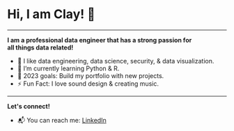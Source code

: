 **<h1>Hi, I am Clay! <span class="wave">👋</span></h1>**

______________

**I am a professional data engineer that has a strong passion for <br>
all things data related!**

- :test_tube: I like data engineering, data science, security, & data visualization.
- 🌱 I’m currently learning Python & R.
- 📗 2023 goals: Build my portfolio with new projects.
- ⚡ Fun Fact: I love sound design & creating music.

_______________

**Let's connect!**
- 📬 You can reach me: <a href="https://www.linkedin.com/in/clay-doerschlag-674540124/">LinkedIn</a>

<!---
claydoers/claydoers is a ✨ special ✨ repository because its `README.md` (this file) appears on your GitHub profile.
You can click the Preview link to take a look at your changes.
--->
